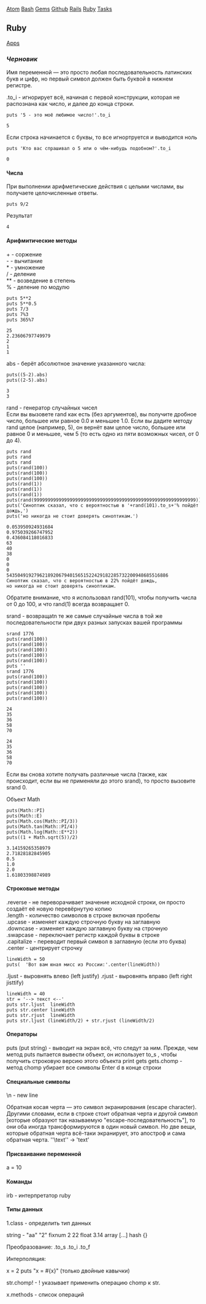 [Atom](/atom.md) [Bash](bash.md) [Gems](/gems.md) [Github](/github.md) [Rails](rails.md) [Ruby](ruby.md) [Tasks](tasks.md)

## Ruby

[Apps](https://github.com/PinkDeer/ruby)

### _Черновик_

Имя переменной — это просто любая последовательность латинских букв и цифр, но первый символ должен быть буквой в нижнем регистре.

.to_i - игнорирует всё, начиная с первой конструкции, которая не распознана как число, и далее до конца строки.
```
puts '5 - это моё любимое число!'.to_i
```
```
5
```
Если строка начинается с буквы, то все игнортруется и выводится ноль
```
puts 'Кто вас спрашивал о 5 или о чём-нибудь подобном?'.to_i
```
```
0
```

#### Числа

При выполнении арифметические действия с целыми числами, вы получаете целочисленные ответы.

```
puts 9/2
```
Результат
```
4
```
#### Арифмитические методы


\+ - соржение  
\- - вычитание  
\* - умножение  
/ - деление  
** - возведение в степень  
% - деление по модулю  
```
puts 5**2
puts 5**0.5
puts 7/3
puts 7%3
puts 365%7
```
```
25
2.23606797749979
2
1
1
```
abs - берёт абсолютное значение указанного числа:  
```
puts((5-2).abs)
puts((2-5).abs)
```
```
3
3
```
rand - генератор случайных чисел  
Если вы вызовете rand как есть (без аргументов), вы получите дробное число, большее или равное 0.0 и меньшее 1.0. Если вы дадите методу rand целое (например, 5), он вернёт вам целое число, большее или равное 0 и меньшее, чем 5 (то есть одно из пяти возможных чисел, от 0 до 4).
```
puts rand
puts rand
puts rand
puts(rand(100))
puts(rand(100))
puts(rand(100))
puts(rand(1))
puts(rand(1))
puts(rand(1))
puts(rand(99999999999999999999999999999999999999999999999999999999999))
puts('Синоптик сказал, что с вероятностью в '+rand(101).to_s+'% пойдёт дождь,')
puts('но никогда не стоит доверять синоптикам.')
```
```
0.053950924931684
0.975039266747952
0.436084118016833
63
40
38
0
0
0
54350491927962189206794015651522429182285732200948685516886
Синоптик сказал, что с вероятностью в 22% пойдёт дождь,
но никогда не стоит доверять синоптикам.
```

Обратите внимание, что я использовал rand(101), чтобы получить числа от 0 до 100, и что rand(1) всегда возвращает 0.

srand - возвращаtn те же самые случайные числа в той же последовательности при двух разных запусках вашей программы
```
srand 1776
puts(rand(100))
puts(rand(100))
puts(rand(100))
puts(rand(100))
puts(rand(100))
puts ''
srand 1776
puts(rand(100))
puts(rand(100))
puts(rand(100))
puts(rand(100))
puts(rand(100))
```
```
24
35
36
58
70

24
35
36
58
70
```
Если вы снова хотите получать различные числа (также, как происходит, если вы не применяли до этого srand), то просто вызовите srand 0.

Объект Math

```
puts(Math::PI)
puts(Math::E)
puts(Math.cos(Math::PI/3))
puts(Math.tan(Math::PI/4))
puts(Math.log(Math::E**2))
puts((1 + Math.sqrt(5))/2)
```
```
3.14159265358979
2.71828182845905
0.5
1.0
2.0
1.61803398874989
```


#### Строковые методы

.reverse - не переворачивает значение исходной строки, он просто создаёт её новую перевёрнутую копию  
.length - количество символов в строке включая пробелы  
.upcase - изменяет каждую строчную букву на заглавную  
.downcase - изменяет каждую заглавную букву на строчную  
.swapcase - переключает регистр каждой буквы в строке  
.capitalize - переводит первый символ в заглавную (если это буква)  
.center - центрирует строчку  
```
lineWidth = 50
puts(  'Вот вам юная мисс из России:'.center(lineWidth))
```
.ljust - выровнять влево (left justify)
.rjust - выровнять вправо (left right jisttify)
```
lineWidth = 40
str = '--> текст <--'
puts str.ljust  lineWidth
puts str.center lineWidth
puts str.rjust  lineWidth
puts str.ljust (lineWidth/2) + str.rjust (lineWidth/2)
```

#### Операторы

puts (put string) - выводит на экран всё, что следут за ним. Прежде, чем метод puts пытается вывести объект, он использует to_s , чтобы получить строковую версию этого объекта
print
gets
gets.chomp - метод chomp убирает все символы Enter d в конце строки

#### Специальные символы

\n - new line

Обратная косая черта — это символ экранирования (escape character). Другими словами, если в строке стоит обратная черта и другой символ [которые образуют так называемую "escape-последовательность"], то они оба иногда трансформируются в один новый символ. Но две вещи, которые обратная черта всё-таки экранирует, это апостроф и сама обратная черта.
'\'\text\'' -> 'text'

#### Присваивание переменной

a = 10

#### Команды
irb - интерпретатор ruby

#### Типы данных

1.class - определить тип данных

string - "аа" "2"
fixnum 2 22
float 3.14
array [...]
hash  {}

Преобразование:
.to_s
.to_i
.to_f

Интерполяция:

x = 2
puts "x = #{x}" (только двойные кавычки)

str.chomp! - ! указывает применить операцию chomp к  str.

x.methods - список операций
